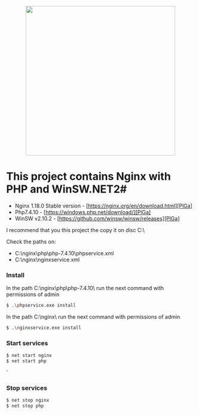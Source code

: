 <p align="center">
<img src="https://i.ytimg.com/vi/uuutAIRFSec/maxresdefault.jpg" width="400">
</p>

# This project contains Nginx with PHP and WinSW.NET2#
- Nginx 1.18.0 Stable version - [https://nginx.org/en/download.html][PlGa]
- Php7.4.10 - [https://windows.php.net/download/][PlGa]
- WinSW v2.10.2 - [https://github.com/winsw/winsw/releases][PlGa]

I recommend that you this project the copy it on disc C:\

Check the paths on:
- C:\nginx\php\php-7.4.10\phpservice.xml
- C:\nginx\nginxservice.xml

### Install ###
In the path C:\nginx\php\php-7.4.10\ run the next command with permissions of admin

```sh
$ .\phpservice.exe install
```

In the path C:\nginx\ run the next command with permissions of admin

```sh
$ .\nginxservice.exe install
```

### Start services ###
```sh
$ net start nginx
$ net start php
```
`
### Stop services ###
```sh
$ net stop nginx
$ net stop php
```


